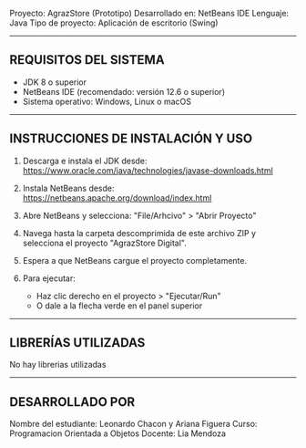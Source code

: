 Proyecto: AgrazStore (Prototipo)
Desarrollado en: NetBeans IDE
Lenguaje: Java
Tipo de proyecto: Aplicación de escritorio (Swing)

----------------------------------------
REQUISITOS DEL SISTEMA
----------------------------------------
- JDK 8 o superior
- NetBeans IDE (recomendado: versión 12.6 o superior)
- Sistema operativo: Windows, Linux o macOS

----------------------------------------
INSTRUCCIONES DE INSTALACIÓN Y USO
----------------------------------------

1. Descarga e instala el JDK desde:
   https://www.oracle.com/java/technologies/javase-downloads.html

2. Instala NetBeans desde:
   https://netbeans.apache.org/download/index.html

3. Abre NetBeans y selecciona:
   "File/Arhcivo" > "Abrir Proyecto"

4. Navega hasta la carpeta descomprimida de este archivo ZIP
   y selecciona el proyecto "AgrazStore Digital".

5. Espera a que NetBeans cargue el proyecto completamente.

6. Para ejecutar:
   - Haz clic derecho en el proyecto > "Ejecutar/Run"
   - O dale a la flecha verde en el panel superior


----------------------------------------
LIBRERÍAS UTILIZADAS
----------------------------------------

No hay librerias utilizadas

----------------------------------------
DESARROLLADO POR
----------------------------------------

Nombre del estudiante: Leonardo Chacon y Ariana Figuera
Curso: Programacion Orientada a Objetos
Docente: Lia Mendoza
